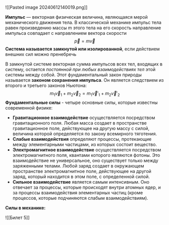 ![[Pasted image 20240612140019.png]]

**Импульс** — векторная физическая величина, являющаяся мерой механического
движения тела. В классической механике импульс тела равен произведению массы m
этого тела на его скорость направление импульса совпадает с направлением вектора
скорости$$\vec{p} = m\vec{v}$$**Система называется замкнутой или изолированной**, если действием внешних сил
можно пренебречь

В замкнутой системе векторная сумма импульсов всех тел, входящих в систему,
остается *постоянной при любых взаимодействиях тел* этой системы между собой. Этот
фундаментальный закон природы называется **законом сохранения импульса**. Он
является следствием из второго и третьего законов Ньютона: $$m_1\vec{v}_1 + m_2\vec{v}_2 = m_1\vec{v}'_1 + m_2\vec{v}'_2$$
**Фундаментальные силы** - четыре основные силы, которые известны современной физике:

- **Гравитационное взаимодействие** осуществляется посредством гравитационного поля. Любая масса создает в пространстве гравитационное поле, действующее на другую массу с силой, величина которой определяется по закону всемирного тяготения. 
- **Слабые взаимодействия** определяют процессы, протекающие между элементарными частицами, из которых состоит вещество. 
- **Электромагнитное взаимодействие** осуществляется посредством электромагнитного поля, квантами которого являются фотоны. Это  взаимодействие не универсальное, оно существует только между заряженными телами. Любой заряд создает в окружающем пространстве электромагнитное поле, действующее на другой заряд, который находится в этом поле, с определенной силой.
- **Сильное взаимодействие** является самым интенсивным. Оно отвечает за процессы, которые происходят внутри атомных ядер, и за процессы взаимодействия элементарных частиц (кроме процессов, которые подчиняются слабым взаимодействиям).

**Силы в механике:**

![[Билет 5]]
